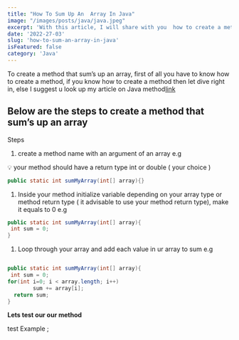 ```yaml
---
title: "How To Sum Up An  Array In Java"
image: "/images/posts/java/java.jpeg"
excerpt: 'With this article, I will share with you  how to create a method  you can use to improve your java program performance and architecture.' 
date: '2022-27-03'
slug: 'how-to-sum-an-array-in-java'
isFeatured: false
category: 'Java'
---
```



To create a method that sum’s up an array,  first of all you have to know how to create a method, if you know how to create a method then let dive right in, else I suggest u look up my article on Java method[link]()

## Below are the steps to create a method that sum’s up an array

Steps

1. create a method name with an argument of an array e.g

<aside>
💡 your method should have a return type int or double (  your choice )

</aside>

```java
public static int sumMyArray(int[] array){}
```

1. Inside your method  initialize variable depending on your array type or method return type ( it advisable to use your method return type), make it equals to 0 e.g

```java
public static int sumMyArray(int[] array){
 int sum = 0;
}
```

1. Loop through your array and  add each value in ur array to sum e.g

```java

public static int sumMyArray(int[] array){
 int sum = 0;
for(int i=0; i < array.length; i++)
        sum += array[i];
  return sum;
}
```

**Lets test our our method** 

test Example ;